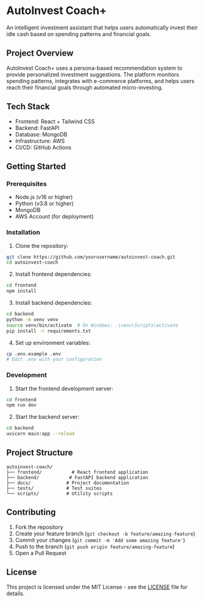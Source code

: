 # AutoInvest Coach+

An intelligent investment assistant that helps users automatically invest their idle cash based on spending patterns and financial goals.

## Project Overview

AutoInvest Coach+ uses a persona-based recommendation system to provide personalized investment suggestions. The platform monitors spending patterns, integrates with e-commerce platforms, and helps users reach their financial goals through automated micro-investing.

## Tech Stack

- Frontend: React + Tailwind CSS
- Backend: FastAPI
- Database: MongoDB
- Infrastructure: AWS
- CI/CD: GitHub Actions

## Getting Started

### Prerequisites

- Node.js (v16 or higher)
- Python (v3.8 or higher)
- MongoDB
- AWS Account (for deployment)

### Installation

1. Clone the repository:
```bash
git clone https://github.com/yourusername/autoinvest-coach.git
cd autoinvest-coach
```

2. Install frontend dependencies:
```bash
cd frontend
npm install
```

3. Install backend dependencies:
```bash
cd backend
python -m venv venv
source venv/bin/activate  # On Windows: .\venv\Scripts\activate
pip install -r requirements.txt
```

4. Set up environment variables:
```bash
cp .env.example .env
# Edit .env with your configuration
```

### Development

1. Start the frontend development server:
```bash
cd frontend
npm run dev
```

2. Start the backend server:
```bash
cd backend
uvicorn main:app --reload
```

## Project Structure

```
autoinvest-coach/
├── frontend/           # React frontend application
├── backend/           # FastAPI backend application
├── docs/             # Project documentation
├── tests/            # Test suites
└── scripts/          # Utility scripts
```

## Contributing

1. Fork the repository
2. Create your feature branch (`git checkout -b feature/amazing-feature`)
3. Commit your changes (`git commit -m 'Add some amazing feature'`)
4. Push to the branch (`git push origin feature/amazing-feature`)
5. Open a Pull Request

## License

This project is licensed under the MIT License - see the [LICENSE](LICENSE) file for details. 